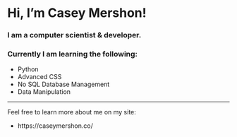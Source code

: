 <h1>Hi, I’m Casey Mershon!</h1>
<h3>I am a computer scientist & developer.</h3>
<h3>Currently I am learning the following:</h3>
<ul>
  <li>Python</li>
  <li>Advanced CSS</li>
  <li>No SQL Database Management</li>
  <li>Data Manipulation</li>
</ul>
<hr>
Feel free to learn more about me on my site:
<ul>
  <li>https://caseymershon.co/</li>
</ul>
